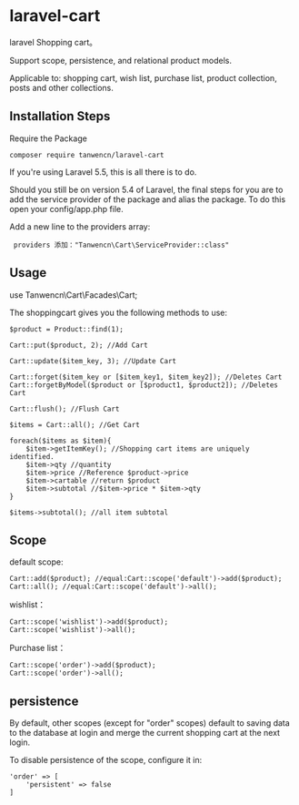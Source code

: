 # laravel-cart

laravel Shopping cart。

Support scope, persistence, and relational product models. 

Applicable to: shopping cart, wish list, purchase list, product collection, posts and other collections.


## Installation Steps

Require the Package

    composer require tanwencn/laravel-cart
 
 If you're using Laravel 5.5, this is all there is to do.
 
 Should you still be on version 5.4 of Laravel, the final steps for you are to add the service provider of the package and alias the package. To do this open your config/app.php file.
 
 Add a new line to the providers array:

     providers 添加："Tanwencn\Cart\ServiceProvider::class"
     
     
## Usage
use Tanwencn\Cart\Facades\Cart;

The shoppingcart gives you the following methods to use:
        
    $product = Product::find(1);
    
    Cart::put($product, 2); //Add Cart
    
    Cart::update($item_key, 3); //Update Cart
    
    Cart::forget($item_key or [$item_key1, $item_key2]); //Deletes Cart
    Cart::forgetByModel($product or [$product1, $product2]); //Deletes Cart
    
    Cart::flush(); //Flush Cart
          
    $items = Cart::all(); //Get Cart
    
    foreach($items as $item){
        $item->getItemKey(); //Shopping cart items are uniquely identified.
        $item->qty //quantity
        $item->price //Reference $product->price
        $item->cartable //return $product
        $item->subtotal //$item->price * $item->qty
    }
    
    $items->subtotal(); //all item subtotal

    
## Scope
    
default scope:

    Cart::add($product); //equal:Cart::scope('default')->add($product);
    Cart::all(); //equal:Cart::scope('default')->all();
    
wishlist：

    Cart::scope('wishlist')->add($product);
    Cart::scope('wishlist')->all();
    
Purchase list：

    Cart::scope('order')->add($product);
    Cart::scope('order')->all();

## persistence

By default, other scopes (except for "order" scopes) default to saving data to the database at login and merge the current shopping cart at the next login.

To disable persistence of the scope, configure it in:

    'order' => [
        'persistent' => false
    ]
    

    